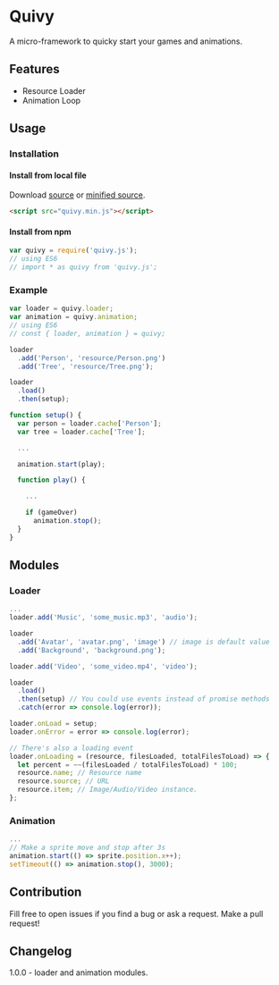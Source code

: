 # Quivy
A micro-framework to quicky start your games and animations.

## Features
- Resource Loader
- Animation Loop

## Usage

### Installation

#### Install from local file
Download [source](dist/quivy.js) or [minified source](dist/quivy.min.js).
```html
<script src="quivy.min.js"></script>
```

#### Install from npm
```js
var quivy = require('quivy.js');
// using ES6
// import * as quivy from 'quivy.js';
```

### Example

```js
var loader = quivy.loader;
var animation = quivy.animation;
// using ES6
// const { loader, animation } = quivy;

loader
  .add('Person', 'resource/Person.png')
  .add('Tree', 'resource/Tree.png');

loader
  .load()
  .then(setup);

function setup() {
  var person = loader.cache['Person'];
  var tree = loader.cache['Tree'];

  ...

  animation.start(play);

  function play() {

    ...

    if (gameOver)
      animation.stop();
  }
}
```

## Modules
### Loader
```js
...
loader.add('Music', 'some_music.mp3', 'audio');

loader
  .add('Avatar', 'avatar.png', 'image') // image is default value
  .add('Background', 'background.png');

loader.add('Video', 'some_video.mp4', 'video');

loader
  .load()
  .then(setup) // You could use events instead of promise methods
  .catch(error => console.log(error));

loader.onLoad = setup;
loader.onError = error => console.log(error);

// There's also a loading event
loader.onLoading = (resource, filesLoaded, totalFilesToLoad) => {
  let percent = ~~(filesLoaded / totalFilesToLoad) * 100;
  resource.name; // Resource name
  resource.source; // URL
  resource.item; // Image/Audio/Video instance.
};
```
### Animation
```js
...
// Make a sprite move and stop after 3s
animation.start(() => sprite.position.x++);
setTimeout(() => animation.stop(), 3000);
```

## Contribution
Fill free to open issues if you find a bug or ask a request.
Make a pull request!

## Changelog
1.0.0 - loader and animation modules.
